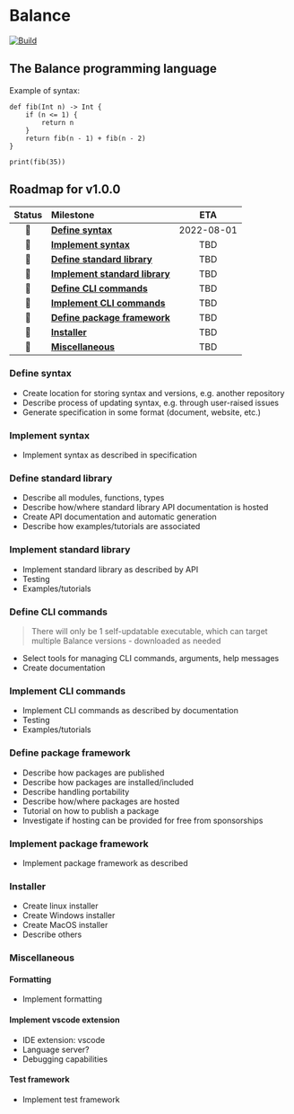 # Balance
[![Build](https://github.com/balancelang/balance/actions/workflows/build.yml/badge.svg?branch=main)](https://github.com/balancelang/balance/actions/workflows/build.yml)
## The Balance programming language

Example of syntax:
```
def fib(Int n) -> Int {
    if (n <= 1) {
        return n
    }
    return fib(n - 1) + fib(n - 2)
}

print(fib(35))
```

## Roadmap for v1.0.0
| Status | Milestone | ETA |
| :---: | :--- | :---: |
| 🚀 | **[Define syntax](#define-syntax)**  | 2022-08-01 |
| 🚀 | **[Implement syntax](#implement-syntax)**  | TBD |
| 🚀 | **[Define standard library](#define-standard-library)** | TBD |
| 🚀 | **[Implement standard library](#implement-standard-library)** | TBD |
| 🚀 | **[Define CLI commands](#define-cli-commands)** | TBD |
| 🚀 | **[Implement CLI commands](#implement-cli-commands)** | TBD |
| 🚀 | **[Define package framework](#define-package-framework)** | TBD |
| 🚀 | **[Installer](#installer)** | TBD |
| 🚀 | **[Miscellaneous](#miscellaneous)** | TBD |


### Define syntax
* Create location for storing syntax and versions, e.g. another repository
* Describe process of updating syntax, e.g. through user-raised issues
* Generate specification in some format (document, website, etc.)

### Implement syntax
* Implement syntax as described in specification

### Define standard library
* Describe all modules, functions, types
* Describe how/where standard library API documentation is hosted
* Create API documentation and automatic generation
* Describe how examples/tutorials are associated

### Implement standard library
* Implement standard library as described by API
* Testing
* Examples/tutorials

### Define CLI commands
> There will only be 1 self-updatable executable, which can target multiple Balance versions - downloaded as needed
* Select tools for managing CLI commands, arguments, help messages
* Create documentation

### Implement CLI commands
* Implement CLI commands as described by documentation
* Testing
* Examples/tutorials

### Define package framework
* Describe how packages are published
* Describe how packages are installed/included
* Describe handling portability
* Describe how/where packages are hosted
* Tutorial on how to publish a package
* Investigate if hosting can be provided for free from sponsorships

### Implement package framework
* Implement package framework as described

### Installer
* Create linux installer
* Create Windows installer
* Create MacOS installer
* Describe others

### Miscellaneous
#### Formatting
* Implement formatting
#### Implement vscode extension
* IDE extension: vscode
* Language server?
* Debugging capabilities
#### Test framework
* Implement test framework
####
